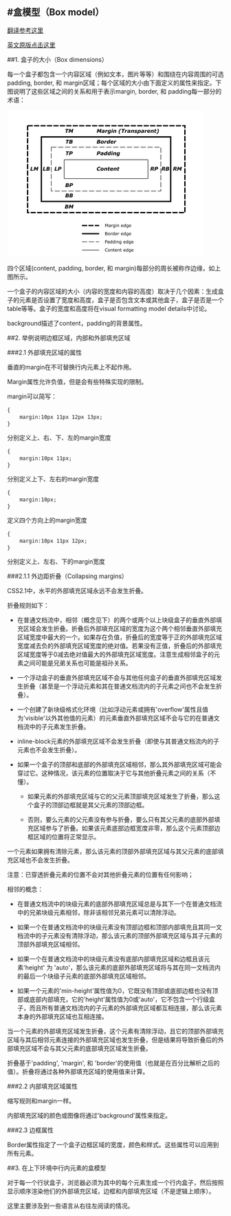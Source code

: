 #盒模型（Box model）
---
[翻译参考这里](http://www.cnblogs.com/-Milo/archive/2010/12/28/2873637.html)

[英文原版点击这里](http://dev.w3.org/csswg/css2/box.html)

##1. 盒子的大小（Box dimensions）

每一个盒子都包含一个内容区域（例如文本，图片等等）和围绕在内容周围的可选padding, border, 和 margin区域；每个区域的大小由下面定义的属性来指定。下图说明了这些区域之间的关系和用于表示margin, border, 和 padding每一部分的术语：

![](img/boxdim.png)

四个区域(content, padding, border, 和 margin)每部分的周长被称作边缘，如上图所示。

一个盒子的内容区域的大小（内容的宽度和内容的高度）取决于几个因素：生成盒子的元素是否设置了宽度和高度，盒子是否包含文本或其他盒子，盒子是否是一个table等等。盒子的宽度和高度将在visual formatting model details中讨论。

background描述了content，padding的背景属性。

##2. 举例说明边框区域，内部和外部填充区域

###2.1 外部填充区域的属性

垂直的margin在不可替换行内元素上不起作用。

Margin属性允许负值，但是会有些特殊实现的限制。

margin可以简写：

	{
		margin:10px 11px 12px 13px; 
	}
分别定义上、右、下、左的margin宽度

	{
		margin:10px 11px;
	}
分别定义上下、左右的margin宽度

	{
		margin:10px;
	}
定义四个方向上的margin宽度

	{
		margin:10px 11px 12px;
	}
分别定义上、左右、下的margin宽度

###2.1.1 外边距折叠（Collapsing margins）

CSS2.1中，水平的外部填充区域永远不会发生折叠。

折叠规则如下：

- 在普通文档流中，相邻（概念见下）的两个或两个以上块级盒子的垂直外部填充区域会发生折叠。折叠后外部填充区域的宽度为这个两个相邻垂直外部填充区域宽度中最大的一个。如果存在负值，折叠后的宽度等于正的外部填充区域宽度减去负的外部填充区域宽度的绝对值。若果没有正值，折叠后的外部填充区域宽度等于0减去绝对值最大的外部填充区域宽度。注意生成相邻盒子的元素之间可能是兄弟关系也可能是祖孙关系。


- 一个浮动盒子的垂直外部填充区域不会与其他任何盒子的垂直外部填充区域发生折叠（甚至是一个浮动元素和其在普通文档流内的子元素之间也不会发生折叠）。


- 一个创建了新块级格式化环境（比如浮动元素或拥有'overflow'属性且值为'visible'以外其他值的元素）的元素垂直外部填充区域不会与它的在普通文档流中的子元素发生折叠。


- inline-block元素的外部填充区域不会发生折叠（即使与其普通文档流内的子元素也不会发生折叠）。


- 如果一个盒子的顶部和底部的外部填充区域相邻，那么其外部填充区域可能会穿过它。这种情况，该元素的位置取决于它与其他折叠元素之间的关系（不懂）。


	- 如果元素的外部填充区域与它的父元素顶部填充区域发生了折叠，那么这个盒子的顶部边框就是其父元素的顶部边框。
	
	
	-  否则，要么元素的父元素没有参与折叠，要么只有其父元素的底部外部填充区域参与了折叠。如果该元素底部边框宽度非零，那么这个元素顶部边框区域的位置将正常显示。


一个元素如果拥有清除元素，那么该元素的顶部外部填充区域与其父元素的底部填充区域也不会发生折叠。

注意：已穿透折叠元素的位置不会对其他折叠元素的位置有任何影响；

相邻的概念：

- 在普通文档流中的块级元素的底部外部填充区域总是与其下一个在普通文档流中的兄弟块级元素相邻，除非该相邻兄弟元素可以清除浮动。

- 如果一个在普通文档流中的块级元素没有顶部边框和顶部内部填充且其同一文档流中的子元素没有清除浮动，那么该元素的顶部外部填充区域与其子元素的顶部外部填充区域相邻。

- 如果一个在普通文档流中的块级元素没有底部内部填充区域和边框且该元素'height' 为 'auto'，那么该元素的底部外部填充区域将与其在同一文档流内的最后一个块级子元素的底部外部填充区域相邻。

- 如果一个元素的'min-height'属性值为0，它既没有顶部或底部边框也没有顶部或底部内部填充，它的'height'属性值为0或'auto'，它不包含一个行级盒子，而且所有普通文档流内的子元素的外部填充区域都互相连接，那么该元素本身的外部填充区域也互相连接。

当一个元素的外部填充区域发生折叠，这个元素有清除浮动，且它的顶部外部填充区域与其后相邻元素连接的外部填充区域也发生折叠，但是结果将导致折叠后的外部填充区域不会与其父元素的底部填充区域发生折叠。

折叠基于'padding', 'margin', 和 'border'的使用值（也就是在百分比解析之后的值）。折叠将通过各种外部填充区域的使用值来计算。

###2.2 内部填充区域属性

缩写规则和margin一样。

内部填充区域的颜色或图像将通过'background'属性来指定。

###2.3 边框属性

Border属性指定了一个盒子边框区域的宽度，颜色和样式。这些属性可以应用到所有元素。

##3. 在上下环境中行内元素的盒模型

对于每一个行状盒子，浏览器必须为其中的每个元素生成一个行内盒子，然后按照显示顺序渲染他们的外部填充区域，边框和内部填充区域（不是逻辑上顺序）。

这里主要涉及到一些语言从右往左阅读的情况。
